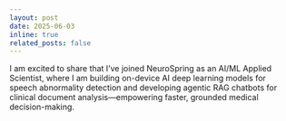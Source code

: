 ```yaml
---
layout: post
date: 2025-06-03
inline: true
related_posts: false
---
```


I am excited to share that I’ve joined NeuroSpring as an AI/ML Applied Scientist, where I am building on-device AI deep learning models for speech abnormality detection and developing agentic RAG chatbots for clinical document analysis—empowering faster, grounded medical decision-making.